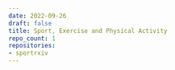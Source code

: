 ```yaml
---
date: 2022-09-26
draft: false
title: Sport, Exercise and Physical Activity
repo_count: 1
repositories:
- sportrxiv
---
```



